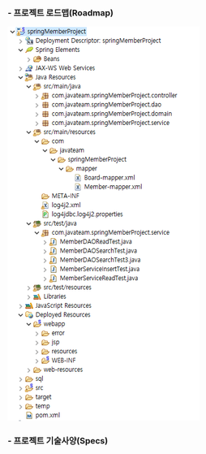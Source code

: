 
<!DOCTYPE HTML PUBLIC "-//W3C//DTD HTML 4.01 Transitional//EN">
<HTML>

<HEAD>
<META NAME="Generator" CONTENT="Hancom HWP 9.6.1.6189">
<META HTTP-EQUIV="Content-Type" CONTENT="text/html; charset=utf-8">
<!--
p.HStyle0
	{style-name:"바탕글"; margin-top:0.0pt; margin-bottom:0.0pt; text-align:justify; text-indent:0.0pt; line-height:160%; font-size:10.0pt; font-family:함초롬바탕; letter-spacing:0; font-weight:normal; font-style:normal; color:#000000;}
li.HStyle0
	{style-name:"바탕글"; margin-top:0.0pt; margin-bottom:0.0pt; text-align:justify; text-indent:0.0pt; line-height:160%; font-size:10.0pt; font-family:함초롬바탕; letter-spacing:0; font-weight:normal; font-style:normal; color:#000000;}
div.HStyle0
	{style-name:"바탕글"; margin-top:0.0pt; margin-bottom:0.0pt; text-align:justify; text-indent:0.0pt; line-height:160%; font-size:10.0pt; font-family:함초롬바탕; letter-spacing:0; font-weight:normal; font-style:normal; color:#000000;}
p.HStyle1
	{style-name:"본문"; margin-left:15.0pt; margin-top:0.0pt; margin-bottom:0.0pt; text-align:justify; text-indent:0.0pt; line-height:160%; font-size:10.0pt; font-family:함초롬바탕; letter-spacing:0; font-weight:normal; font-style:normal; color:#000000;}
li.HStyle1
	{style-name:"본문"; margin-left:15.0pt; margin-top:0.0pt; margin-bottom:0.0pt; text-align:justify; text-indent:0.0pt; line-height:160%; font-size:10.0pt; font-family:함초롬바탕; letter-spacing:0; font-weight:normal; font-style:normal; color:#000000;}
div.HStyle1
	{style-name:"본문"; margin-left:15.0pt; margin-top:0.0pt; margin-bottom:0.0pt; text-align:justify; text-indent:0.0pt; line-height:160%; font-size:10.0pt; font-family:함초롬바탕; letter-spacing:0; font-weight:normal; font-style:normal; color:#000000;}
p.HStyle2
	{style-name:"개요 1"; margin-left:10.0pt; margin-top:0.0pt; margin-bottom:0.0pt; text-align:justify; text-indent:0.0pt; line-height:160%; font-size:10.0pt; font-family:함초롬바탕; letter-spacing:0; font-weight:normal; font-style:normal; color:#000000;}
li.HStyle2
	{style-name:"개요 1"; margin-left:10.0pt; margin-top:0.0pt; margin-bottom:0.0pt; text-align:justify; text-indent:0.0pt; line-height:160%; font-size:10.0pt; font-family:함초롬바탕; letter-spacing:0; font-weight:normal; font-style:normal; color:#000000;}
div.HStyle2
	{style-name:"개요 1"; margin-left:10.0pt; margin-top:0.0pt; margin-bottom:0.0pt; text-align:justify; text-indent:0.0pt; line-height:160%; font-size:10.0pt; font-family:함초롬바탕; letter-spacing:0; font-weight:normal; font-style:normal; color:#000000;}
p.HStyle3
	{style-name:"개요 2"; margin-left:20.0pt; margin-top:0.0pt; margin-bottom:0.0pt; text-align:justify; text-indent:0.0pt; line-height:160%; font-size:10.0pt; font-family:함초롬바탕; letter-spacing:0; font-weight:normal; font-style:normal; color:#000000;}
li.HStyle3
	{style-name:"개요 2"; margin-left:20.0pt; margin-top:0.0pt; margin-bottom:0.0pt; text-align:justify; text-indent:0.0pt; line-height:160%; font-size:10.0pt; font-family:함초롬바탕; letter-spacing:0; font-weight:normal; font-style:normal; color:#000000;}
div.HStyle3
	{style-name:"개요 2"; margin-left:20.0pt; margin-top:0.0pt; margin-bottom:0.0pt; text-align:justify; text-indent:0.0pt; line-height:160%; font-size:10.0pt; font-family:함초롬바탕; letter-spacing:0; font-weight:normal; font-style:normal; color:#000000;}
p.HStyle4
	{style-name:"개요 3"; margin-left:30.0pt; margin-top:0.0pt; margin-bottom:0.0pt; text-align:justify; text-indent:0.0pt; line-height:160%; font-size:10.0pt; font-family:함초롬바탕; letter-spacing:0; font-weight:normal; font-style:normal; color:#000000;}
li.HStyle4
	{style-name:"개요 3"; margin-left:30.0pt; margin-top:0.0pt; margin-bottom:0.0pt; text-align:justify; text-indent:0.0pt; line-height:160%; font-size:10.0pt; font-family:함초롬바탕; letter-spacing:0; font-weight:normal; font-style:normal; color:#000000;}
div.HStyle4
	{style-name:"개요 3"; margin-left:30.0pt; margin-top:0.0pt; margin-bottom:0.0pt; text-align:justify; text-indent:0.0pt; line-height:160%; font-size:10.0pt; font-family:함초롬바탕; letter-spacing:0; font-weight:normal; font-style:normal; color:#000000;}
p.HStyle5
	{style-name:"개요 4"; margin-left:40.0pt; margin-top:0.0pt; margin-bottom:0.0pt; text-align:justify; text-indent:0.0pt; line-height:160%; font-size:10.0pt; font-family:함초롬바탕; letter-spacing:0; font-weight:normal; font-style:normal; color:#000000;}
li.HStyle5
	{style-name:"개요 4"; margin-left:40.0pt; margin-top:0.0pt; margin-bottom:0.0pt; text-align:justify; text-indent:0.0pt; line-height:160%; font-size:10.0pt; font-family:함초롬바탕; letter-spacing:0; font-weight:normal; font-style:normal; color:#000000;}
div.HStyle5
	{style-name:"개요 4"; margin-left:40.0pt; margin-top:0.0pt; margin-bottom:0.0pt; text-align:justify; text-indent:0.0pt; line-height:160%; font-size:10.0pt; font-family:함초롬바탕; letter-spacing:0; font-weight:normal; font-style:normal; color:#000000;}
p.HStyle6
	{style-name:"개요 5"; margin-left:50.0pt; margin-top:0.0pt; margin-bottom:0.0pt; text-align:justify; text-indent:0.0pt; line-height:160%; font-size:10.0pt; font-family:함초롬바탕; letter-spacing:0; font-weight:normal; font-style:normal; color:#000000;}
li.HStyle6
	{style-name:"개요 5"; margin-left:50.0pt; margin-top:0.0pt; margin-bottom:0.0pt; text-align:justify; text-indent:0.0pt; line-height:160%; font-size:10.0pt; font-family:함초롬바탕; letter-spacing:0; font-weight:normal; font-style:normal; color:#000000;}
div.HStyle6
	{style-name:"개요 5"; margin-left:50.0pt; margin-top:0.0pt; margin-bottom:0.0pt; text-align:justify; text-indent:0.0pt; line-height:160%; font-size:10.0pt; font-family:함초롬바탕; letter-spacing:0; font-weight:normal; font-style:normal; color:#000000;}
p.HStyle7
	{style-name:"개요 6"; margin-left:60.0pt; margin-top:0.0pt; margin-bottom:0.0pt; text-align:justify; text-indent:0.0pt; line-height:160%; font-size:10.0pt; font-family:함초롬바탕; letter-spacing:0; font-weight:normal; font-style:normal; color:#000000;}
li.HStyle7
	{style-name:"개요 6"; margin-left:60.0pt; margin-top:0.0pt; margin-bottom:0.0pt; text-align:justify; text-indent:0.0pt; line-height:160%; font-size:10.0pt; font-family:함초롬바탕; letter-spacing:0; font-weight:normal; font-style:normal; color:#000000;}
div.HStyle7
	{style-name:"개요 6"; margin-left:60.0pt; margin-top:0.0pt; margin-bottom:0.0pt; text-align:justify; text-indent:0.0pt; line-height:160%; font-size:10.0pt; font-family:함초롬바탕; letter-spacing:0; font-weight:normal; font-style:normal; color:#000000;}
p.HStyle8
	{style-name:"개요 7"; margin-left:70.0pt; margin-top:0.0pt; margin-bottom:0.0pt; text-align:justify; text-indent:0.0pt; line-height:160%; font-size:10.0pt; font-family:함초롬바탕; letter-spacing:0; font-weight:normal; font-style:normal; color:#000000;}
li.HStyle8
	{style-name:"개요 7"; margin-left:70.0pt; margin-top:0.0pt; margin-bottom:0.0pt; text-align:justify; text-indent:0.0pt; line-height:160%; font-size:10.0pt; font-family:함초롬바탕; letter-spacing:0; font-weight:normal; font-style:normal; color:#000000;}
div.HStyle8
	{style-name:"개요 7"; margin-left:70.0pt; margin-top:0.0pt; margin-bottom:0.0pt; text-align:justify; text-indent:0.0pt; line-height:160%; font-size:10.0pt; font-family:함초롬바탕; letter-spacing:0; font-weight:normal; font-style:normal; color:#000000;}
p.HStyle9
	{style-name:"쪽 번호"; margin-top:0.0pt; margin-bottom:0.0pt; text-align:justify; text-indent:0.0pt; line-height:160%; font-size:10.0pt; font-family:함초롬돋움; letter-spacing:0; font-weight:normal; font-style:normal; color:#000000;}
li.HStyle9
	{style-name:"쪽 번호"; margin-top:0.0pt; margin-bottom:0.0pt; text-align:justify; text-indent:0.0pt; line-height:160%; font-size:10.0pt; font-family:함초롬돋움; letter-spacing:0; font-weight:normal; font-style:normal; color:#000000;}
div.HStyle9
	{style-name:"쪽 번호"; margin-top:0.0pt; margin-bottom:0.0pt; text-align:justify; text-indent:0.0pt; line-height:160%; font-size:10.0pt; font-family:함초롬돋움; letter-spacing:0; font-weight:normal; font-style:normal; color:#000000;}
p.HStyle10
	{style-name:"머리말"; margin-top:0.0pt; margin-bottom:0.0pt; text-align:justify; text-indent:0.0pt; line-height:150%; font-size:9.0pt; font-family:함초롬돋움; letter-spacing:0; font-weight:normal; font-style:normal; color:#000000;}
li.HStyle10
	{style-name:"머리말"; margin-top:0.0pt; margin-bottom:0.0pt; text-align:justify; text-indent:0.0pt; line-height:150%; font-size:9.0pt; font-family:함초롬돋움; letter-spacing:0; font-weight:normal; font-style:normal; color:#000000;}
div.HStyle10
	{style-name:"머리말"; margin-top:0.0pt; margin-bottom:0.0pt; text-align:justify; text-indent:0.0pt; line-height:150%; font-size:9.0pt; font-family:함초롬돋움; letter-spacing:0; font-weight:normal; font-style:normal; color:#000000;}
p.HStyle11
	{style-name:"각주"; margin-left:13.1pt; margin-top:0.0pt; margin-bottom:0.0pt; text-align:justify; text-indent:-13.1pt; line-height:130%; font-size:9.0pt; font-family:함초롬바탕; letter-spacing:0; font-weight:normal; font-style:normal; color:#000000;}
li.HStyle11
	{style-name:"각주"; margin-left:13.1pt; margin-top:0.0pt; margin-bottom:0.0pt; text-align:justify; text-indent:-13.1pt; line-height:130%; font-size:9.0pt; font-family:함초롬바탕; letter-spacing:0; font-weight:normal; font-style:normal; color:#000000;}
div.HStyle11
	{style-name:"각주"; margin-left:13.1pt; margin-top:0.0pt; margin-bottom:0.0pt; text-align:justify; text-indent:-13.1pt; line-height:130%; font-size:9.0pt; font-family:함초롬바탕; letter-spacing:0; font-weight:normal; font-style:normal; color:#000000;}
p.HStyle12
	{style-name:"미주"; margin-left:13.1pt; margin-top:0.0pt; margin-bottom:0.0pt; text-align:justify; text-indent:-13.1pt; line-height:130%; font-size:9.0pt; font-family:함초롬바탕; letter-spacing:0; font-weight:normal; font-style:normal; color:#000000;}
li.HStyle12
	{style-name:"미주"; margin-left:13.1pt; margin-top:0.0pt; margin-bottom:0.0pt; text-align:justify; text-indent:-13.1pt; line-height:130%; font-size:9.0pt; font-family:함초롬바탕; letter-spacing:0; font-weight:normal; font-style:normal; color:#000000;}
div.HStyle12
	{style-name:"미주"; margin-left:13.1pt; margin-top:0.0pt; margin-bottom:0.0pt; text-align:justify; text-indent:-13.1pt; line-height:130%; font-size:9.0pt; font-family:함초롬바탕; letter-spacing:0; font-weight:normal; font-style:normal; color:#000000;}
p.HStyle13
	{style-name:"메모"; margin-top:0.0pt; margin-bottom:0.0pt; text-align:left; text-indent:0.0pt; line-height:130%; font-size:9.0pt; font-family:함초롬돋움; letter-spacing:-5%; font-weight:normal; font-style:normal; color:#000000;}
li.HStyle13
	{style-name:"메모"; margin-top:0.0pt; margin-bottom:0.0pt; text-align:left; text-indent:0.0pt; line-height:130%; font-size:9.0pt; font-family:함초롬돋움; letter-spacing:-5%; font-weight:normal; font-style:normal; color:#000000;}
div.HStyle13
	{style-name:"메모"; margin-top:0.0pt; margin-bottom:0.0pt; text-align:left; text-indent:0.0pt; line-height:130%; font-size:9.0pt; font-family:함초롬돋움; letter-spacing:-5%; font-weight:normal; font-style:normal; color:#000000;}
p.HStyle14
	{style-name:"차례 제목"; margin-top:12.0pt; margin-bottom:3.0pt; text-align:left; text-indent:0.0pt; line-height:160%; font-size:16.0pt; font-family:함초롬돋움; letter-spacing:0; font-weight:normal; font-style:normal; color:#2e74b5;}
li.HStyle14
	{style-name:"차례 제목"; margin-top:12.0pt; margin-bottom:3.0pt; text-align:left; text-indent:0.0pt; line-height:160%; font-size:16.0pt; font-family:함초롬돋움; letter-spacing:0; font-weight:normal; font-style:normal; color:#2e74b5;}
div.HStyle14
	{style-name:"차례 제목"; margin-top:12.0pt; margin-bottom:3.0pt; text-align:left; text-indent:0.0pt; line-height:160%; font-size:16.0pt; font-family:함초롬돋움; letter-spacing:0; font-weight:normal; font-style:normal; color:#2e74b5;}
p.HStyle15
	{style-name:"차례 1"; margin-top:0.0pt; margin-bottom:7.0pt; text-align:left; text-indent:0.0pt; line-height:160%; font-size:11.0pt; font-family:함초롬돋움; letter-spacing:0; font-weight:normal; font-style:normal; color:#000000;}
li.HStyle15
	{style-name:"차례 1"; margin-top:0.0pt; margin-bottom:7.0pt; text-align:left; text-indent:0.0pt; line-height:160%; font-size:11.0pt; font-family:함초롬돋움; letter-spacing:0; font-weight:normal; font-style:normal; color:#000000;}
div.HStyle15
	{style-name:"차례 1"; margin-top:0.0pt; margin-bottom:7.0pt; text-align:left; text-indent:0.0pt; line-height:160%; font-size:11.0pt; font-family:함초롬돋움; letter-spacing:0; font-weight:normal; font-style:normal; color:#000000;}
p.HStyle16
	{style-name:"차례 2"; margin-left:11.0pt; margin-top:0.0pt; margin-bottom:7.0pt; text-align:left; text-indent:0.0pt; line-height:160%; font-size:11.0pt; font-family:함초롬돋움; letter-spacing:0; font-weight:normal; font-style:normal; color:#000000;}
li.HStyle16
	{style-name:"차례 2"; margin-left:11.0pt; margin-top:0.0pt; margin-bottom:7.0pt; text-align:left; text-indent:0.0pt; line-height:160%; font-size:11.0pt; font-family:함초롬돋움; letter-spacing:0; font-weight:normal; font-style:normal; color:#000000;}
div.HStyle16
	{style-name:"차례 2"; margin-left:11.0pt; margin-top:0.0pt; margin-bottom:7.0pt; text-align:left; text-indent:0.0pt; line-height:160%; font-size:11.0pt; font-family:함초롬돋움; letter-spacing:0; font-weight:normal; font-style:normal; color:#000000;}
p.HStyle17
	{style-name:"차례 3"; margin-left:22.0pt; margin-top:0.0pt; margin-bottom:7.0pt; text-align:left; text-indent:0.0pt; line-height:160%; font-size:11.0pt; font-family:함초롬돋움; letter-spacing:0; font-weight:normal; font-style:normal; color:#000000;}
li.HStyle17
	{style-name:"차례 3"; margin-left:22.0pt; margin-top:0.0pt; margin-bottom:7.0pt; text-align:left; text-indent:0.0pt; line-height:160%; font-size:11.0pt; font-family:함초롬돋움; letter-spacing:0; font-weight:normal; font-style:normal; color:#000000;}
div.HStyle17
	{style-name:"차례 3"; margin-left:22.0pt; margin-top:0.0pt; margin-bottom:7.0pt; text-align:left; text-indent:0.0pt; line-height:160%; font-size:11.0pt; font-family:함초롬돋움; letter-spacing:0; font-weight:normal; font-style:normal; color:#000000;}
-->

</HEAD>

<BODY>


<P CLASS=HStyle0><h3>- 프로젝트 로드맵(Roadmap)</h3></P>
<img src="https://github.com/James-Lee/spring_member_board_project/blob/main/show/roadmap.PNG">
<br>
<P CLASS=HStyle0><h3>- 프로젝트 기술사양(Specs)</h3></P>




</BODY>

</HTML>

